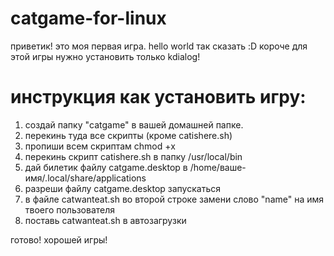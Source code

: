 # catgame-for-linux
приветик! это моя первая игра. hello world так сказать :D короче для этой игры нужно установить только kdialog!
# инструкция как установить игру:
1. создай папку "catgame" в вашей домашней папке.
2. перекинь туда все скрипты (кроме catishere.sh)
3. пропиши всем скриптам chmod +x
4. перекинь скрипт catishere.sh в папку /usr/local/bin
5. дай билетик файлу catgame.desktop в /home/ваше-имя/.local/share/applications
6. разреши файлу catgame.desktop запускаться
7. в файле catwanteat.sh во второй строке замени слово "name" на имя твоего пользователя
8. поставь catwanteat.sh в автозагрузки

готово! хорошей игры!
